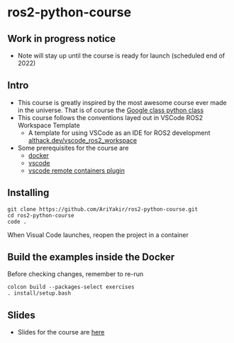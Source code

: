 # ros2-python-course

## Work in progress notice

* Note will stay up until the course is ready for launch (scheduled end of 2022) 

## Intro

* This course is greatly inspired by the most awesome course ever made in the universe. That is of course the [Google class python class](https://developers.google.com/edu/python)
* This course follows the conventions layed out in 
VSCode ROS2 Workspace Template
  * A template for using VSCode as an IDE for ROS2 development
[althack.dev/vscode_ros2_workspace](https://github.com/athackst/vscode_ros2_workspace)
* Some prerequisites for the course are
  *  [docker](https://docs.docker.com/engine/install/)
  * [vscode](https://code.visualstudio.com/)
  * [vscode remote containers plugin](https://marketplace.visualstudio.com/items?itemName=ms-vscode-remote.remote-containers)

## Installing
```
git clone https://github.com/AriYakir/ros2-python-course.git
cd ros2-python-course
code . 
```
When Visual Code launches, reopen the project in a container

## Build the examples inside the Docker 
Before checking changes, remember to re-run 
```
colcon build --packages-select exercises
. install/setup.bash
```

## Slides 
* Slides for the course are [here](https://docs.google.com/presentation/d/1ej2jbD_dZtZeUjqm661ospyhMSjJ90JMFWPBwGIxeEU/edit?usp=sharing)



